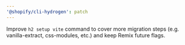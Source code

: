 ```yaml
---
'@shopify/cli-hydrogen': patch
---
```


Improve `h2 setup vite` command to cover more migration steps (e.g. vanilla-extract, css-modules, etc.) and keep Remix future flags.
